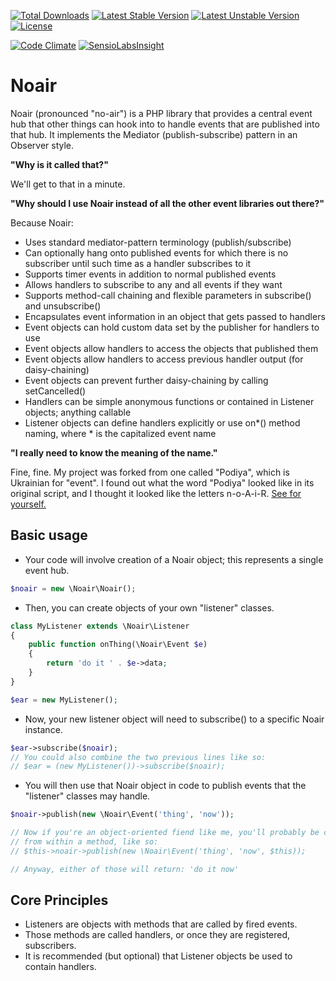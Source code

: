 [![Total Downloads](https://poser.pugx.org/garrettw/noair/downloads.svg)](https://packagist.org/packages/garrettw/noair) [![Latest Stable Version](https://poser.pugx.org/garrettw/noair/v/stable.svg)](https://packagist.org/packages/garrettw/noair) [![Latest Unstable Version](https://poser.pugx.org/garrettw/noair/v/unstable.svg)](https://packagist.org/packages/garrettw/noair) [![License](https://poser.pugx.org/garrettw/noair/license.svg)](https://packagist.org/packages/garrettw/noair)

[![Code Climate](https://codeclimate.com/github/garrettw/noair/badges/gpa.svg)](https://codeclimate.com/github/garrettw/noair) [![SensioLabsInsight](https://insight.sensiolabs.com/projects/fc0bc904-ef77-4ed4-b474-8ce3db9a4cc2/mini.png)](https://insight.sensiolabs.com/projects/fc0bc904-ef77-4ed4-b474-8ce3db9a4cc2)

Noair
======

Noair (pronounced "no-air") is a PHP library that provides a central event hub
that other things can hook into to handle events that are published into that hub.
It implements the Mediator (publish-subscribe) pattern in an Observer style.

**"Why is it called that?"**

We'll get to that in a minute.

**"Why should I use Noair instead of all the other event libraries out there?"**

Because Noair:
- Uses standard mediator-pattern terminology (publish/subscribe)
- Can optionally hang onto published events for which there is no subscriber until such time as a handler subscribes to it
- Supports timer events in addition to normal published events
- Allows handlers to subscribe to any and all events if they want
- Supports method-call chaining and flexible parameters in subscribe() and unsubscribe()
- Encapsulates event information in an object that gets passed to handlers
- Event objects can hold custom data set by the publisher for handlers to use
- Event objects allow handlers to access the objects that published them
- Event objects allow handlers to access previous handler output (for daisy-chaining)
- Event objects can prevent further daisy-chaining by calling setCancelled()
- Handlers can be simple anonymous functions or contained in Listener objects; anything callable
- Listener objects can define handlers explicitly or use on*() method naming, where * is the capitalized event name

**"I really need to know the meaning of the name."**

Fine, fine. My project was forked from one called "Podiya", which is Ukrainian for
"event". I found out what the word "Podiya" looked like in its original script,
and I thought it looked like the letters n-o-A-i-R.
[See for yourself.](https://translate.google.com/#en/uk/event)

Basic usage
-------
- Your code will involve creation of a Noair object; this represents a single event hub.
```php
$noair = new \Noair\Noair();
```
- Then, you can create objects of your own "listener" classes.
```php
class MyListener extends \Noair\Listener
{
    public function onThing(\Noair\Event $e)
    {
        return 'do it ' . $e->data;
    }
}

$ear = new MyListener();
```
- Now, your new listener object will need to subscribe() to a specific Noair instance.
```php
$ear->subscribe($noair);
// You could also combine the two previous lines like so:
// $ear = (new MyListener())->subscribe($noair);
```
- You will then use that Noair object in code to publish events that the "listener" classes may handle.
```php
$noair->publish(new \Noair\Event('thing', 'now'));

// Now if you're an object-oriented fiend like me, you'll probably be calling that
// from within a method, like so:
// $this->noair->publish(new \Noair\Event('thing', 'now', $this));

// Anyway, either of those will return: 'do it now'
```

Core Principles
-------
- Listeners are objects with methods that are called by fired events.
- Those methods are called handlers, or once they are registered, subscribers.
- It is recommended (but optional) that Listener objects be used to contain handlers.
